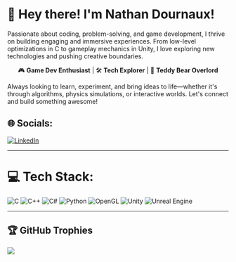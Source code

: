 # 👋 Hey there! I'm Nathan Dournaux!

Passionate about coding, problem-solving, and game development, I thrive on building engaging and immersive experiences. From low-level optimizations in C to gameplay mechanics in Unity, I love exploring new technologies and pushing creative boundaries.  

<p align="center">
🎮 <strong>Game Dev Enthusiast</strong> | 🛠 <strong>Tech Explorer</strong> | 🐻 <strong>Teddy Bear Overlord</strong>
</p>

Always looking to learn, experiment, and bring ideas to life—whether it's through algorithms, physics simulations, or interactive worlds. Let's connect and build something awesome!

## 🌐 Socials:
[![LinkedIn](https://img.shields.io/badge/LinkedIn-%230077B5.svg?logo=linkedin&logoColor=white)](https://linkedin.com/in/nathandournaux) 

---

# 💻 Tech Stack:
![C](https://img.shields.io/badge/C-%2300599C.svg?style=for-the-badge&logo=c&logoColor=white) ![C++](https://img.shields.io/badge/C++-%2300599C.svg?style=for-the-badge&logo=c%2B%2B&logoColor=white) ![C#](https://img.shields.io/badge/C%23-%23239120.svg?style=for-the-badge&logo=csharp&logoColor=white) ![Python](https://img.shields.io/badge/Python-3670A0?style=for-the-badge&logo=python&logoColor=ffdd54) ![OpenGL](https://img.shields.io/badge/OpenGL-%23FFFFFF.svg?style=for-the-badge&logo=opengl) ![Unity](https://img.shields.io/badge/Unity-%23000000.svg?style=for-the-badge&logo=unity&logoColor=white) ![Unreal Engine](https://img.shields.io/badge/Unreal%20Engine-%23313131.svg?style=for-the-badge&logo=unrealengine&logoColor=white)  

---

## 🏆 GitHub Trophies
![](https://github-profile-trophy.vercel.app/?username=Kodatsu&theme=radical&no-frame=true&no-bg=false&margin-w=4)
